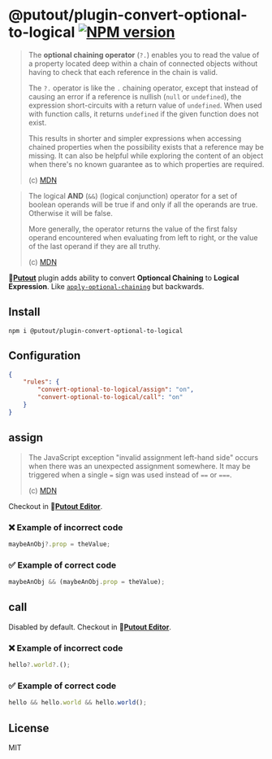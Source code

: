 # @putout/plugin-convert-optional-to-logical [![NPM version][NPMIMGURL]][NPMURL]

[NPMIMGURL]: https://img.shields.io/npm/v/@putout/plugin-convert-optional-to-logical.svg?style=flat&longCache=true
[NPMURL]: https://npmjs.org/package/@putout/plugin-convert-optional-to-logical "npm"

> The **optional chaining operator** (`?.`) enables you to read the value of a property located deep within a chain of connected objects without having to check that each reference in the chain is valid.
>
> The `?.` operator is like the `.` chaining operator, except that instead of causing an error if a reference is nullish (`null` or `undefined`), the expression short-circuits with a return value of `undefined`. When used with function calls, it returns `undefined` if the given function does not exist.
>
> This results in shorter and simpler expressions when accessing chained properties when the possibility exists that a reference may be missing. It can also be helpful while exploring the content of an object when there's no known guarantee as to which properties are required.
>
> (c) [MDN](https://developer.mozilla.org/en-US/docs/Web/JavaScript/Reference/Operators/Optional_chaining)

> The logical **AND** (`&&`) (logical conjunction) operator for a set of boolean operands will be true if and only if all the operands are true. Otherwise it will be false.
>
> More generally, the operator returns the value of the first falsy operand encountered when evaluating from left to right, or the value of the last operand if they are all truthy.
>
> (c) [MDN](https://developer.mozilla.org/en-US/docs/Web/JavaScript/Reference/Operators/Logical_AND)

🐊[**Putout**](https://github.com/coderaiser/putout) plugin adds ability to convert **Optioncal Chaining** to **Logical Expression**.
Like [`apply-optional-chaining`](https://github.com/coderaiser/putout/tree/master/packages/plugin-apply-optional-chaining#readme) but backwards.

## Install

```
npm i @putout/plugin-convert-optional-to-logical
```

## Configuration

```json
{
    "rules": {
        "convert-optional-to-logical/assign": "on",
        "convert-optional-to-logical/call": "on"
    }
}
```

## assign

> The JavaScript exception "invalid assignment left-hand side" occurs when there was an unexpected assignment somewhere. It may be triggered when a single `=` sign was used instead of `==` or `===`.
>
> (c) [MDN](https://developer.mozilla.org/en-US/docs/Web/JavaScript/Reference/Errors/Invalid_assignment_left-hand_side)

Checkout in 🐊[**Putout Editor**](https://putout.cloudcmd.io/#/gist/e0a4ccb41708ad37e34d527a978ebb88/482f15c954cdaa35e37da7a1dddb82338d7e93a2).

### ❌ Example of incorrect code

```js
maybeAnObj?.prop = theValue;
```

### ✅ Example of correct code

```js
maybeAnObj && (maybeAnObj.prop = theValue);
```

## call

Disabled by default.
Checkout in 🐊[**Putout Editor**](https://putout.cloudcmd.io/#/gist/e0a4ccb41708ad37e34d527a978ebb88/482f15c954cdaa35e37da7a1dddb82338d7e93a2).

### ❌ Example of incorrect code

```js
hello?.world?.();
```

### ✅ Example of correct code

```js
hello && hello.world && hello.world();
```

## License

MIT
